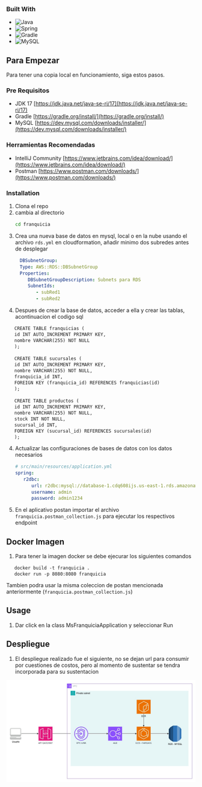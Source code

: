 

### Built With

* ![Java](https://img.shields.io/badge/java-%23ED8B00.svg?style=for-the-badge&logo=java&logoColor=white)
* ![Spring](https://img.shields.io/badge/Spring-6DB33F?style=for-the-badge&logo=spring&logoColor=white)
* ![Gradle](https://img.shields.io/badge/Gradle-02303A.svg?style=for-the-badge&logo=Gradle&logoColor=white)
* ![MySQL](https://img.shields.io/badge/MySQL-00000F?style=for-the-badge&logo=mysql&logoColor=white)


## Para Empezar

Para tener una copia local en funcionamiento, siga estos pasos.

### Pre Requisitos

* JDK 17 [https://jdk.java.net/java-se-ri/17](https://jdk.java.net/java-se-ri/17)
* Gradle [https://gradle.org/install/](https://gradle.org/install/)
* MySQL [https://dev.mysql.com/downloads/installer/](https://dev.mysql.com/downloads/installer/)

### Herramientas Recomendadas
* IntelliJ Community [https://www.jetbrains.com/idea/download/](https://www.jetbrains.com/idea/download/)
* Postman [https://www.postman.com/downloads/](https://www.postman.com/downloads/)

### Installation

1. Clona el repo
2. cambia al directorio
   ```sh
   cd franquicia
   ```
3. Crea una nueva base de datos en mysql, local o en la nube usando el archivo `rds.yml` en cloudformation,
   añadir minimo dos subredes antes de desplegar

```yml
     DBSubnetGroup:
     Type: AWS::RDS::DBSubnetGroup
     Properties:
        DBSubnetGroupDescription: Subnets para RDS
        SubnetIds:
           - subRed1
           - subRed2
```
4. Despues de crear la base de datos, acceder a ella y crear las tablas, acontinuacion el codigo  sql

````
   CREATE TABLE franquicias (
   id INT AUTO_INCREMENT PRIMARY KEY,
   nombre VARCHAR(255) NOT NULL
   );
   
   CREATE TABLE sucursales (
   id INT AUTO_INCREMENT PRIMARY KEY,
   nombre VARCHAR(255) NOT NULL,
   franquicia_id INT,
   FOREIGN KEY (franquicia_id) REFERENCES franquicias(id)
   );
   
   CREATE TABLE productos (
   id INT AUTO_INCREMENT PRIMARY KEY,
   nombre VARCHAR(255) NOT NULL,
   stock INT NOT NULL,
   sucursal_id INT,
   FOREIGN KEY (sucursal_id) REFERENCES sucursales(id)
   );
````
4. Actualizar las configuraciones de bases de datos con los datos necesarios 
   ```yml
   # src/main/resources/application.yml   
   spring:
      r2dbc:
         url: r2dbc:mysql://database-1.cdq608ijs.us-east-1.rds.amazonaws.com/franquiciadb
         username: admin
         password: admin1234
   ```

5. En el aplicativo postan importar el archivo `franquicia.postman_collection.js` para ejecutar
   los respectivos endpoint

## Docker Imagen

1. Para tener la imagen docker se debe ejecurar los siguientes comandos
````
   docker build -t franquicia .
   docker run -p 8080:8080 franquicia
````
   Tambien podra usar la misma coleccion de postan mencionada anteriormente (`franquicia.postman_collection.js`)

<!-- USAGE -->
## Usage

1. Dar click en la class MsFranquiciaApplication y seleccionar Run

## Despliegue

1. El despliegue realizado fue el siguiente, no se dejan url para consumir por
   cuestiones de costos, pero al momento de sustentar se tendra incorporada para
   su sustentacion

![Nombre de la imagen](assets/franquicia.jpg)


